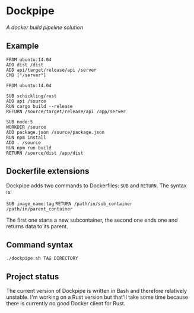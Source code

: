 # Dockpipe
*A docker build pipeline solution*

## Example
```
FROM ubuntu:14.04
ADD dist /dist
ADD api/target/release/api /server
CMD ["/server"]

FROM ubuntu:14.04

SUB schickling/rust
ADD api /source
RUN cargo build --release
RETURN /source/target/release/api /app/server

SUB node:5
WORKDIR /source
ADD package.json /source/package.json
RUN npm install
ADD . /source
RUN npm run build
RETURN /source/dist /app/dist
```

## Dockerfile extensions
Dockpipe adds two commands to Dockerfiles: `SUB` and `RETURN`. The syntax is:

`SUB image_name:tag`
`RETURN /path/in/sub_container /path/in/parent_container`

The first one starts a new subcontainer, the second one ends one and returns data to its parent.

## Command syntax
`./dockpipe.sh TAG DIRECTORY`

## Project status
The current version of Dockpipe is written in Bash and therefore relatively unstable. I'm working on a Rust version but that'll take some time because there is currently no good Docker client for Rust.